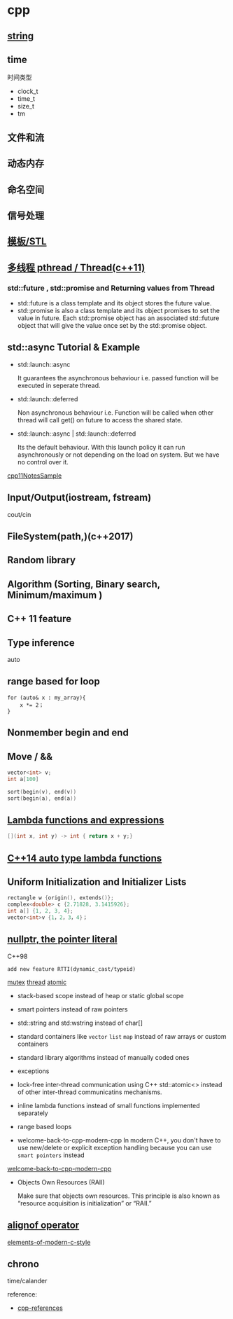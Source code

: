# cpp

## [string](./string.md)

## time <ctime>

时间类型

- clock_t
- time_t
- size_t
- tm

## 文件和流

## 动态内存

## 命名空间

## 信号处理

## [模板/STL](./stl/stl.md)

## [多线程 pthread / Thread(c++11)](./thread/thread.md)

### std::future , std::promise and Returning values from Thread

- std::future is a class template and its object stores the future value.
- std::promise is also a class template and its object promises to set the value in future. Each std::promise object has an associated std::future object that will give the value once set by the std::promise object.

## std::async Tutorial & Example

- std::launch::async

  It guarantees the asynchronous behaviour i.e. passed function will be executed in seperate thread.

- std::launch::deferred

  Non asynchronous behaviour i.e. Function will be called when other thread will call get() on future to access the shared state.

- std::launch::async | std::launch::deferred

  Its the default behaviour. With this launch policy it can run asynchronously or not depending on the load on system. But we have no control over it.

[cpp11NotesSample](https://www.artima.com/samples/cpp11NotesSample.pdf)

## Input/Output(iostream, fstream)

cout/cin

## FileSystem(path,)(c++2017)

## Random library

## Algorithm (Sorting, Binary search, Minimum/maximum )

## C++ 11 feature

## Type inference

auto

## range based for loop

```cp
for (auto& x : my_array){
    x *= 2；
}
```

## Nonmember begin and end

## Move / &&

```cpp
vector<int> v;
int a[100]

sort(begin(v), end(v))
sort(begin(a), end(a))
```

## [Lambda functions and expressions](https://solarianprogrammer.com/2011/11/01/cpp-11-lambda-tutorial/)

```cpp
[](int x, int y) -> int { return x + y;}
```

## [C++14 auto type lambda functions](https://solarianprogrammer.com/2014/08/28/cpp-14-lambda-tutorial/)

## Uniform Initialization and Initializer Lists

```cpp
rectangle w {origin(), extends()};
complex<double> c {2.71828, 3.1415926};
int a[] {1, 2, 3, 4};
vector<int>v {1，2，3，4}；
```

## [nullptr, the pointer literal](http://en.cppreference.com/w/cpp/language/nullptr)

C++98

    add new feature RTTI(dynamic_cast/typeid)

[mutex](http://www.cplusplus.com/reference/mutex/lock/)
[thread](http://www.cplusplus.com/reference/thread/thread/)
[atomic](http://www.cplusplus.com/reference/atomic/atomic)

- stack-based scope instead of heap or static global scope
- smart pointers instead of raw pointers
- std::string and std:wstring instead of char[]
- standard containers like `vector` `list` `map` instead of raw arrays or custom containers
- standard library algorithms instead of manually coded ones
- exceptions
- lock-free inter-thread communication using C++ std::atomic<> instead of other inter-thread communicatins mechanisms.
- inline lambda functions instead of small functions implemented separately
- range based loops

- welcome-back-to-cpp-modern-cpp
  In modern C++, you don't have to use new/delete or explicit exception handling because you can use `smart pointers` instead

[welcome-back-to-cpp-modern-cpp](https://docs.microsoft.com/en-us/cpp/cpp/welcome-back-to-cpp-modern-cpp)

- Objects Own Resources (RAII)

  Make sure that objects own resources. This principle is also known as “resource acquisition is initialization” or “RAII.”

## [alignof operator](http://en.cppreference.com/w/cpp/language/alignof)

[elements-of-modern-c-style](https://herbsutter.com/elements-of-modern-c-style/)

## chrono

time/calander

reference:

- [cpp-references](http://www.runoob.com/cplusplus/cpp-references.html)
